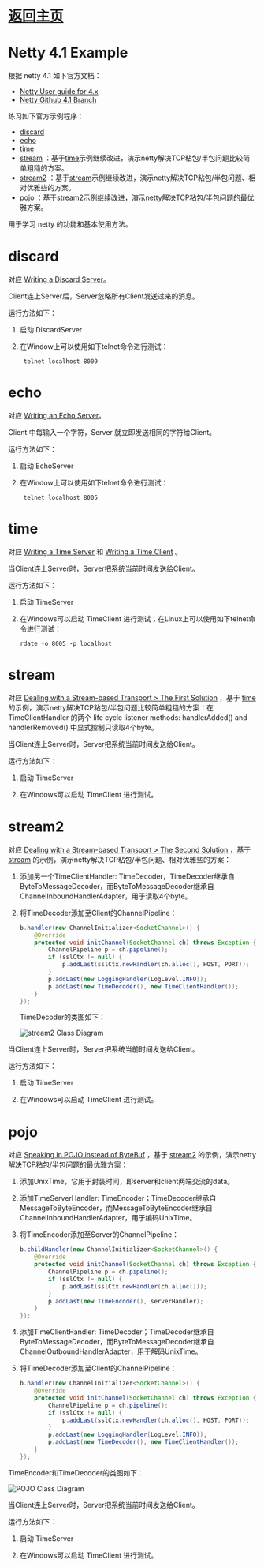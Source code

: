 #  [返回主页](../index.md)

# Netty 4.1 Example

根据 netty 4.1 如下官方文档：

- [Netty User guide for 4.x](https://netty.io/wiki/user-guide-for-4.x.html)
- [Netty Github 4.1 Branch](https://github.com/netty/netty/)

练习如下官方示例程序：

- [discard](#discard)
- [echo](#echo)
- [time](#time)
- [stream](#stream) ：基于[time](#time)示例继续改进，演示netty解决TCP粘包/半包问题比较简单粗糙的方案。
- [stream2](#stream2) ：基于[stream](#stream)示例继续改进，演示netty解决TCP粘包/半包问题、相对优雅些的方案。
- [pojo](#pojo) ：基于[stream2](#stream2)示例继续改进，演示netty解决TCP粘包/半包问题的最优雅方案。

用于学习 netty 的功能和基本使用方法。

# discard
对应 [Writing a Discard Server](https://netty.io/wiki/user-guide-for-4.x.html#wiki-h3-5)。

Client连上Server后，Server忽略所有Client发送过来的消息。

运行方法如下：

1. 启动 DiscardServer
2. 在Window上可以使用如下telnet命令进行测试：

        telnet localhost 8009

# echo
对应 [Writing an Echo Server](https://netty.io/wiki/user-guide-for-4.x.html#wiki-h3-7)。

Client 中每输入一个字符，Server 就立即发送相同的字符给Client。

运行方法如下：

1. 启动 EchoServer
2. 在Window上可以使用如下telnet命令进行测试：

        telnet localhost 8005

# time

对应 [Writing a Time Server](https://netty.io/wiki/user-guide-for-4.x.html#wiki-h3-8)  和 [Writing a Time Client](https://netty.io/wiki/user-guide-for-4.x.html#wiki-h3-9) 。

当Client连上Server时，Server把系统当前时间发送给Client。

运行方法如下：

1. 启动 TimeServer

2. 在Windows可以启动 TimeClient 进行测试；在Linux上可以使用如下telnet命令进行测试：

       rdate -o 8005 -p localhost

# stream

对应 [Dealing with a Stream-based Transport > The First Solution](https://netty.io/wiki/user-guide-for-4.x.html#wiki-h4-12) ，基于 [time ](#time)的示例，演示netty解决TCP粘包/半包问题比较简单粗糙的方案：在 TimeClientHandler 的两个 life cycle listener methods: handlerAdded() and handlerRemoved() 中显式控制只读取4个byte。

当Client连上Server时，Server把系统当前时间发送给Client。

运行方法如下：

1. 启动 TimeServer

2. 在Windows可以启动 TimeClient 进行测试。



# stream2

对应 [Dealing with a Stream-based Transport > The Second Solution](https://netty.io/wiki/user-guide-for-4.x.html#wiki-h4-13) ，基于 [stream](#stream) 的示例，演示netty解决TCP粘包/半包问题、相对优雅些的方案：

1. 添加另一个TimeClientHandler: TimeDecoder，TimeDecoder继承自 ByteToMessageDecoder，而ByteToMessageDecoder继承自ChannelInboundHandlerAdapter，用于读取4个byte。

2. 将TimeDecoder添加至Client的ChannelPipeline：

    ```java
    b.handler(new ChannelInitializer<SocketChannel>() {
        @Override
        protected void initChannel(SocketChannel ch) throws Exception {
            ChannelPipeline p = ch.pipeline();
            if (sslCtx != null) {
                p.addLast(sslCtx.newHandler(ch.alloc(), HOST, PORT));
            }
            p.addLast(new LoggingHandler(LogLevel.INFO));
            p.addLast(new TimeDecoder(), new TimeClientHandler());
        }
    });
    ```

    TimeDecoder的类图如下：

    ![stream2 Class Diagram](assets/drawings/class-diagram-stream2.png)

    

当Client连上Server时，Server把系统当前时间发送给Client。

运行方法如下：

1. 启动 TimeServer

2. 在Windows可以启动 TimeClient 进行测试。

# pojo

对应 [Speaking in POJO instead of  ByteBuf](https://netty.io/wiki/user-guide-for-4.x.html#wiki-h3-14) ，基于 [stream2](#stream2) 的示例，演示netty解决TCP粘包/半包问题的最优雅方案：

1. 添加UnixTime，它用于封装时间，即server和client两端交流的data。

2. 添加TimeServerHandler: TimeEncoder；TimeDecoder继承自 MessageToByteEncoder，而MessageToByteEncoder继承自ChannelInboundHandlerAdapter，用于编码UnixTime。

3. 将TimeEncoder添加至Server的ChannelPipeline：

    ```java
    b.childHandler(new ChannelInitializer<SocketChannel>() {
        @Override
        protected void initChannel(SocketChannel ch) throws Exception {
            ChannelPipeline p = ch.pipeline();
            if (sslCtx != null) {
                p.addLast(sslCtx.newHandler(ch.alloc()));
            }
            p.addLast(new TimeEncoder(), serverHandler);
        }
    });
    ```

4. 添加TimeClientHandler: TimeDecoder；TimeDecoder继承自 ByteToMessageDecoder，而ByteToMessageDecoder继承自ChannelOutboundHandlerAdapter，用于解码UnixTime。

5. 将TimeDecoder添加至Client的ChannelPipeline：

    ```java
    b.handler(new ChannelInitializer<SocketChannel>() {
    	@Override
    	protected void initChannel(SocketChannel ch) throws Exception {
    		ChannelPipeline p = ch.pipeline();
    		if (sslCtx != null) {
    			p.addLast(sslCtx.newHandler(ch.alloc(), HOST, PORT));
    		}
    		p.addLast(new LoggingHandler(LogLevel.INFO));
    		p.addLast(new TimeDecoder(), new TimeClientHandler());
    	}
    });
    ```

TimeEncoder和TimeDecoder的类图如下：

![POJO Class Diagram](assets/drawings/class-diagram-POJO.png)

当Client连上Server时，Server把系统当前时间发送给Client。

运行方法如下：

1. 启动 TimeServer

2. 在Windows可以启动 TimeClient 进行测试。